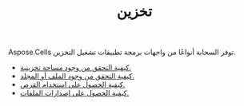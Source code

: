 ﻿---
title: تخزين
second_title: Aspose.Cells Cloud Documen
type: docs
url: /ar/storage/
keywords: disc-usage, file version, exist
description: Aspose.Cells Cloud REST API يدعم رفع وتنزيل وحذف ونسخ ونقل المجلد. يدعم SDK أنواع لغات التطوير. وهي تشمل Android وC# وGo وJava وNodeJS وPerl وPHP وPython وRuby وswift.
weight: 100
---
Aspose.Cells توفر السحابة أنواعًا من واجهات برمجة تطبيقات تشغيل التخزين.

- [كيفية التحقق من وجود مساحة تخزينية.](/cells/ar/storage/exist/)
- [كيفية التحقق من وجود الملف أو المجلد.](/cells/ar/storage/object-exists/)
- [كيفية الحصول على استخدام القرص.](/cells/ar/storage/disc/)
- [كيفية الحصول على إصدارات الملفات.](/cells/ar/storage/file-versions/)

